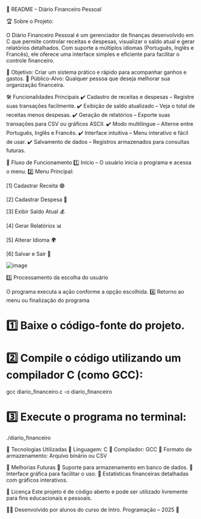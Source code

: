📌 README – Diário Financeiro Pessoal

🏆 Sobre o Projeto:

O Diário Financeiro Pessoal é um gerenciador de finanças desenvolvido em C que permite controlar receitas e despesas, visualizar o saldo atual e gerar relatórios detalhados. Com suporte a múltiplos idiomas (Português, Inglês e Francês), ele oferece uma interface simples e eficiente para facilitar o controle financeiro.

🔹 Objetivo: Criar um sistema prático e rápido para acompanhar ganhos e gastos.
🔹 Público-Alvo: Qualquer pessoa que deseja melhorar sua organização financeira.

🛠 Funcionalidades Principais
✔ Cadastro de receitas e despesas – Registre suas transações facilmente.
✔ Exibição de saldo atualizado – Veja o total de receitas menos despesas.
✔ Geração de relatórios – Exporte suas transações para CSV ou gráficos ASCII.
✔ Modo multilíngue – Alterne entre Português, Inglês e Francês.
✔ Interface intuitiva – Menu interativo e fácil de usar.
✔ Salvamento de dados – Registros armazenados para consultas futuras.

📜 Fluxo de Funcionamento
1️⃣ Início – O usuário inicia o programa e acessa o menu.
2️⃣ Menu Principal:

[1] Cadastrar Receita 🟢

[2] Cadastrar Despesa 🔴

[3] Exibir Saldo Atual 💰

[4] Gerar Relatórios 📊

[5] Alterar Idioma 🌍

[6] Salvar e Sair 💾

![image](https://github.com/user-attachments/assets/38d642ad-7eeb-47d1-9f91-8fd372f93862)

3️⃣ Processamento da escolha do usuário

O programa executa a ação conforme a opção escolhida.
4️⃣ Retorno ao menu ou finalização do programa

# 1️⃣ Baixe o código-fonte do projeto.

# 2️⃣ Compile o código utilizando um compilador C (como GCC):
gcc diario_financeiro.c -o diario_financeiro

# 3️⃣ Execute o programa no terminal:
./diario_financeiro

🔧 Tecnologias Utilizadas
📌 Linguagem: C
📌 Compilador: GCC
📌 Formato de armazenamento: Arquivo binário ou CSV

🎨 Melhorias Futuras
🔹 Suporte para armazenamento em banco de dados.
🔹 Interface gráfica para facilitar o uso.
🔹 Estatísticas financeiras detalhadas com gráficos interativos.

📜 Licença
Este projeto é de código aberto e pode ser utilizado livremente para fins educacionais e pessoais.

👨‍💻 Desenvolvido por alunos do curso de Intro. Programação – 2025 🚀











 
